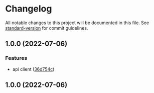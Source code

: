 # Changelog

All notable changes to this project will be documented in this file. See [standard-version](https://github.com/conventional-changelog/standard-version) for commit guidelines.

## 1.0.0 (2022-07-06)


### Features

* api client ([36d754c](https://github.com/FourierMeow/manga-updates-api-client/commit/36d754ccedba59a6305f6c2716f7efabdfa2a011))

## 1.0.0 (2022-07-06)
